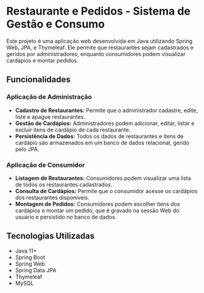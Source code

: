 # Restaurante e Pedidos - Sistema de Gestão e Consumo
Este projeto é uma aplicação web desenvolvida em Java utilizando Spring Web, JPA, e Thymeleaf. Ele permite que restaurantes sejam cadastrados e geridos por administradores, enquanto consumidores podem visualizar cardápios e montar pedidos.

## Funcionalidades

### Aplicação de Administração
- **Cadastro de Restaurantes:** Permite que o administrador cadastre, edite, liste e apague restaurantes. </br>
- **Gestão de Cardápios:** Administradores podem adicionar, editar, listar e excluir itens de cardápio de cada restaurante. </br>
- **Persistência de Dados:** Todos os dados de restaurantes e itens de cardápio são armazenados em um banco de dados relacional, gerido pelo JPA. </br>

### Aplicação de Consumidor 
- **Listagem de Restaurantes:** Consumidores podem visualizar uma lista de todos os restaurantes cadastrados. </br>
- **Consulta de Cardápios:** Permite que o consumidor acesse os cardápios dos restaurantes disponíveis. </br> 
- **Montagem de Pedidos:** Consumidores podem escolher itens dos cardápios e montar um pedido, que é gravado na sessão Web do usuário e persistido no banco de dados. </br>

## Tecnologias Utilizadas
- Java 11+
- Spring Boot
- Spring Web
- Spring Data JPA
- Thymeleaf
- MySQL
